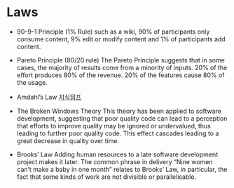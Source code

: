 # Laws

- 90-9-1 Principle (1% Rule)
    such as a wiki, 90% of participants only consume content,
    9% edit or modify content and 1% of participants add content.

- Pareto Principle (80/20 rule)
    The Pareto Principle suggests that in some cases, 
    the majority of results come from a minority of inputs.
    20% of the effort produces 80% of the revenue.
    20% of  the features cause 80% of the usage.

- Amdahl’s Law
    [지식덤프](http://www.jidum.com/jidums/view.do?jidumId=388)

- The Broken Windows Theory
    This theory has been applied to software development,
    suggesting that poor quality code can lead to a perception that efforts to improve quality may be ignored or undervalued, thus leading to further poor quality code. This effect cascades leading to a great decrease in quality over time.

- Brooks’ Law
    Adding human resources to a late software development project makes it later.
    The common phrase in delivery “Nine women can’t make a baby in one month” relates to Brooks’ Law, in particular, the fact that some kinds of work are not divisible or parallelisable.

